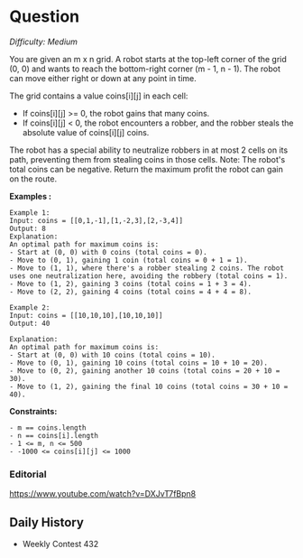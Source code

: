 # Question 

_Difficulty: Medium_

You are given an m x n grid. A robot starts at the top-left corner of the grid (0, 0) and wants to reach the bottom-right corner (m - 1, n - 1). The robot can move either right or down at any point in time.

The grid contains a value coins[i][j] in each cell:
- If coins[i][j] >= 0, the robot gains that many coins.
- If coins[i][j] < 0, the robot encounters a robber, and the robber steals the absolute value of coins[i][j] coins.

The robot has a special ability to neutralize robbers in at most 2 cells on its path, preventing them from stealing coins in those cells.
Note: The robot's total coins can be negative.
Return the maximum profit the robot can gain on the route.

**Examples :**
```
Example 1:
Input: coins = [[0,1,-1],[1,-2,3],[2,-3,4]]
Output: 8
Explanation:
An optimal path for maximum coins is:
- Start at (0, 0) with 0 coins (total coins = 0).
- Move to (0, 1), gaining 1 coin (total coins = 0 + 1 = 1).
- Move to (1, 1), where there's a robber stealing 2 coins. The robot uses one neutralization here, avoiding the robbery (total coins = 1).
- Move to (1, 2), gaining 3 coins (total coins = 1 + 3 = 4).
- Move to (2, 2), gaining 4 coins (total coins = 4 + 4 = 8).

Example 2:
Input: coins = [[10,10,10],[10,10,10]]
Output: 40

Explanation:
An optimal path for maximum coins is:
- Start at (0, 0) with 10 coins (total coins = 10).
- Move to (0, 1), gaining 10 coins (total coins = 10 + 10 = 20).
- Move to (0, 2), gaining another 10 coins (total coins = 20 + 10 = 30).
- Move to (1, 2), gaining the final 10 coins (total coins = 30 + 10 = 40).
```

**Constraints:**
```
- m == coins.length
- n == coins[i].length
- 1 <= m, n <= 500
- -1000 <= coins[i][j] <= 1000
```

### Editorial
https://www.youtube.com/watch?v=DXJvT7fBpn8

## Daily History
- Weekly Contest 432